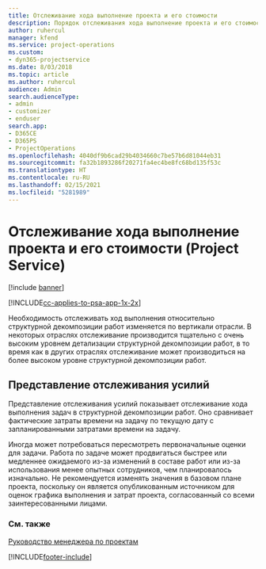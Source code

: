 ```yaml
---
title: Отслеживание хода выполнение проекта и его стоимости
description: Порядок отслеживания хода выполнение проекта и его стоимости в Project Service
author: ruhercul
manager: kfend
ms.service: project-operations
ms.custom:
- dyn365-projectservice
ms.date: 8/03/2018
ms.topic: article
ms.author: ruhercul
audience: Admin
search.audienceType:
- admin
- customizer
- enduser
search.app:
- D365CE
- D365PS
- ProjectOperations
ms.openlocfilehash: 4040df9b6cad29b4034660c7be57b6d81044eb31
ms.sourcegitcommit: fa32b1893286f20271fa4ec4be8fc68bd135f53c
ms.translationtype: HT
ms.contentlocale: ru-RU
ms.lasthandoff: 02/15/2021
ms.locfileid: "5281989"
---
```

# <a name="track-project-progress-and-cost-project-service"></a>Отслеживание хода выполнение проекта и его стоимости (Project Service)

[!include [banner](../includes/psa-now-project-operations.md)]

[!INCLUDE[cc-applies-to-psa-app-1x-2x](../includes/cc-applies-to-psa-app-1x-2x.md)]

Необходимость отслеживать ход выполнения относительно структурной декомпозиции работ изменяется по вертикали отрасли. В некоторых отраслях отслеживание производится тщательно с очень высоким уровнем детализации структурной декомпозиции работ, в то время как в других отраслях отслеживание может производиться на более высоком уровне структурной декомпозиции работ.  
  
## <a name="effort-tracking-view"></a>Представление отслеживания усилий  
Представление отслеживания усилий показывает отслеживание хода выполнения задач в структурной декомпозиции работ. Оно сравнивает фактические затраты времени на задачу по текущую дату с запланированными затратами времени на задачу.  
  
Иногда может потребоваться пересмотреть первоначальные оценки для задачи. Работа по задаче может продвигаться быстрее или медленнее ожидаемого из-за изменений в составе работ или из-за использования менее опытных сотрудников, чем планировалось изначально. Не рекомендуется изменять значения в базовом плане проекта, поскольку он является опубликованным источником для оценок графика выполнения и затрат проекта, согласованный со всеми заинтересованными лицами.  
  
### <a name="see-also"></a>См. также  
 [Руководство менеджера по проектам](../psa/project-manager-guide.md)


[!INCLUDE[footer-include](../includes/footer-banner.md)]